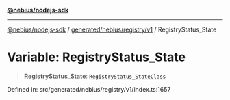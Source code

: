 [**@nebius/nodejs-sdk**](../../../../../README.md)

---

[@nebius/nodejs-sdk](../../../../../README.md) / [generated/nebius/registry/v1](../README.md) / RegistryStatus_State

# Variable: RegistryStatus_State

> **RegistryStatus_State**: [`RegistryStatus_StateClass`](../type-aliases/RegistryStatus_StateClass.md)

Defined in: src/generated/nebius/registry/v1/index.ts:1657
